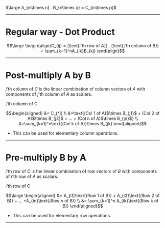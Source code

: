 
$\large A_{m\times n} . B_{n\times p} = C_{m\times p}$


----
# Regular way - Dot Product
$$\large \begin{align}C_{ij} =
(\text{i'th row of A}) . (\text{j'th column of B}) =
\sum_{k=1}^nA_{ik}B_{kj}
\end{align}$$ 

----
# Post-multiply A by B
$j$'th column of $C$ is the linear combination of column vectors of $A$ with components of $j$'th column of $A$ as scalars.  
 
 
$\text{j'th column of C}$

$$\begin{aligned}
&= C_{*j} \\
&=\text{(Col 1 of A)$\times B_{j1}$ + (Col 2 of A)$\times B_{j2}$ + ... + (Col n of A)$\times B_{jn}$} \\ 
&=\sum_{k=1}^n\text{(Col k of A)}\times B_{jk}
\end{aligned}$$

- This can be used for elementary column operations.

----
# Pre-multiply B by A
$i$'th row of $C$ is the linear combination of row vectors of $B$ with components of $i$'th row of $A$ as scalars.  

$\text{i'th row of C}$

$$\large \begin{aligned}
&= A_{i1}\text{(Row 1 of B)} + A_{i2}\text{(Row 2 of B)} + ... +A_{in}\text{(Row n of B)} \\
&= \sum_{k=1}^n A_{ik}\text{(Row k of B)}
\end{aligned}$$ 

- This can be used for elementary row operations.

----

